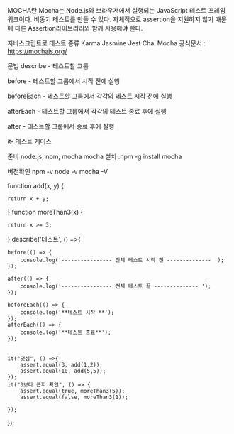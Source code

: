 MOCHA란
Mocha는 Node.js와 브라우저에서 실행되는 JavaScript 테스트 프레임 워크이다. 비동기 테스트를 만들 수 있다. 자체적으로 assertion을 지원하지 않기 때문에 다른 Assertion라이브러리와 함께 사용해야 한다.

자바스크립트로 테스트 종류
Karma
Jasmine
Jest
Chai
Mocha
공식문서 : https://mochajs.org/



문법
describe - 테스트할 그룹

before - 테스트할 그룹에서 시작 전에 실행

beforeEach - 테스트할 그룹에서 각각의 테스트 시작 전에 실행

afterEach - 테스트할 그룹에서 각각의 테스트 종료 후에 실행

after - 테스트할 그룹에서 종료 후에 실행

it- 테스트 케이스



준비
node.js, npm, mocha
mocha 설치 :npm -g install mocha


버전확인
npm -v
node -v
mocha -V

function add(x, y) {

    return x + y;
}
function moreThan3(x) {

    return x >= 3;
}
describe('테스트', () =>{

    before(() => {
        console.log('---------------- 잔체 테스트 시작 전 -------------- ');
    });

    after(() => {
        console.log('---------------- 전체 테스트 끝 -------------- ');
    });

    beforeEach(() => {
        console.log('**테스트 시작 **');
    });
    afterEach(() => {
        console.log('**테스트 종료**');
    });


    it("덧셈", () =>{
        assert.equal(3, add(1,2));
        assert.equal(10, add(5,5));
    });
    it("3보다 큰지 확인", () => {
        assert.equal(true, moreThan3(5));
        assert.equal(false, moreThan3(1));

    });
});

